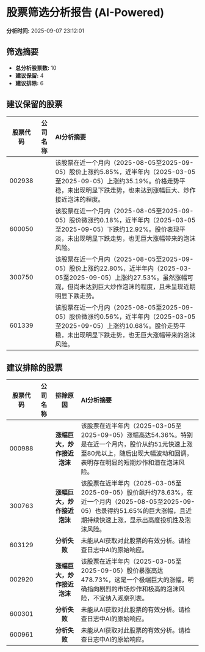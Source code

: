 # 股票筛选分析报告 (AI-Powered)

**分析时间:** 2025-09-07 23:12:01

## 筛选摘要

- **总分析股票数:** 10
- **建议保留:** 4
- **建议排除:** 6

## 建议保留的股票

| 股票代码 | 公司名称 | AI分析摘要 |
|:---:|:---:|:---|
| 002938 |  | 该股票在近一个月内（2025-08-05至2025-09-05）股价上涨约5.85%，近半年内（2025-03-05至2025-09-05）上涨约35.19%。价格走势平稳，未出现明显下跌走势，也未达到涨幅巨大、炒作接近泡沫的程度。 |
| 600050 |  | 该股票在近一个月内（2025-08-05至2025-09-05）股价微涨约0.18%，近半年内（2025-03-05至2025-09-05）下跌约12.92%。股价表现平淡，未出现明显下跌走势，也无巨大涨幅带来的泡沫风险。 |
| 300750 |  | 该股票在近一个月内（2025-08-05至2025-09-05）股价上涨约22.80%，近半年内（2025-03-05至2025-09-05）上涨约27.53%。虽然涨幅可观，但尚未达到巨大炒作泡沫的程度，且未呈现近期明显下跌走势。 |
| 601339 |  | 该股票在近一个月内（2025-08-05至2025-09-05）股价微涨约0.56%，近半年内（2025-03-05至2025-09-05）上涨约10.68%。股价走势平稳，未出现明显下跌走势，也无巨大涨幅带来的泡沫风险。 |

## 建议排除的股票

| 股票代码 | 公司名称 | 排除原因 | AI分析摘要 |
|:---:|:---:|:---:|:---|
| 000988 |  | **涨幅巨大，炒作接近泡沫** | 该股票在近半年内（2025-03-05至2025-09-05）涨幅高达54.36%。特别是在近一个月内，股价从约51元快速上涨至80元以上，随后出现大幅波动和回调，表明存在明显的短期炒作和潜在泡沫风险。 |
| 300763 |  | **涨幅巨大，炒作接近泡沫** | 该股票在近半年内（2025-03-05至2025-09-05）股价飙升约78.63%，在近一个月内（2025-08-05至2025-09-05）也录得约51.65%的巨大涨幅，且近期持续快速上涨，显示出高度投机性及泡沫风险。 |
| 603129 |  | **分析失败** | 未能从AI获取对此股票的有效分析。请检查日志中AI的原始响应。 |
| 002920 |  | **涨幅巨大，炒作接近泡沫** | 该股票在近半年内（2025-03-05至2025-09-05）股价暴涨高达478.73%，这是一个极端巨大的涨幅，明确指向剧烈的市场炒作和极高的泡沫风险，不宜纳入观察列表。 |
| 600301 |  | **分析失败** | 未能从AI获取对此股票的有效分析。请检查日志中AI的原始响应。 |
| 600961 |  | **分析失败** | 未能从AI获取对此股票的有效分析。请检查日志中AI的原始响应。 |
